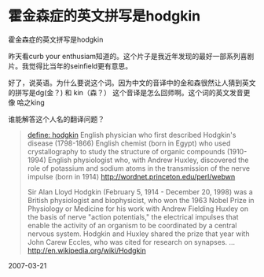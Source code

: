 # 霍金森症的英文拼写是hodgkin

霍金森症的英文拼写是hodgkin

昨天看curb your enthusiam知道的。这个片子是我近年发现的最好一部系列喜剧片。我觉得比当年的seinfield更有意思。

好了，说英语。为什么要说这个词。因为中文的音译中的金和森很然让人猜到英文的拼写是dg(金？) 和 kin（森？） 这个音译是怎么回师啊。这个词的英文发音更像 哈之king

谁能解答这个人名的翻译问题？

> [define: hodgkin](http://www.google.com/search?hl=en&q=define%3Ahodgkin)
> English physician who first described Hodgkin's disease (1798-1866)
> English chemist (born in Egypt) who used crystallography to study the structure of organic compounds (1910-1994)
> English physiologist who, with Andrew Huxley, discovered the role of potassium and sodium atoms in the transmission of the nerve impulse (born in 1914)
> http://wordnet.princeton.edu/perl/webwn
> 
> Sir Alan Lloyd Hodgkin (February 5, 1914 - December 20, 1998) was a British physiologist and biophysicist, who won the 1963 Nobel Prize in Physiology or Medicine for his work with Andrew Fielding Huxley on the basis of nerve "action potentials," the electrical impulses that enable the activity of an organism to be coordinated by a central nervous system. Hodgkin and Huxley shared the prize that year with John Carew Eccles, who was cited for research on synapses. ...
> http://en.wikipedia.org/wiki/Hodgkin

2007-03-21